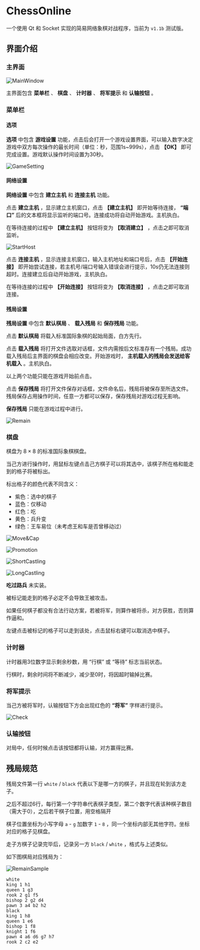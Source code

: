 # ChessOnline

一个使用 Qt 和 Socket 实现的简易网络象棋对战程序，当前为 `v1.1b` 测试版。

## 界面介绍

### 主界面

![MainWindow](README.assets/MainWindow.png)

主界面包含 **菜单栏** 、 **棋盘** 、 **计时器** 、 **将军提示** 和 **认输按钮** 。

### 菜单栏

#### 选项

**选项** 中包含 **游戏设置** 功能，点击后会打开一个游戏设置界面，可以输入数字决定游戏中双方每次操作的最长时间（单位：秒，范围1s~999s），点击 **【OK】** 即可完成设置。游戏默认操作时间设置为30秒。

![GameSetting](README.assets/GameSetting.png)

#### 网络设置

**网络设置** 中包含 **建立主机** 和 **连接主机** 功能。

点击 **建立主机** ，显示建立主机窗口，点击 **【建立主机】** 即开始等待连接， **“端口”** 后的文本框将显示监听的端口号。连接成功将自动开始游戏。主机执白。

在等待连接的过程中 **【建立主机】** 按钮将变为 **【取消建立】** ，点击之即可取消监听。

![StartHost](README.assets/StartHost.png)

点击 **连接主机** ，显示连接主机窗口，输入主机地址和端口号后，点击 **【开始连接】** 即开始尝试连接，若主机号/端口号输入错误会进行提示，10s仍无法连接则超时。连接建立后自动开始游戏，主机执白。

在等待连接的过程中 **【开始连接】** 按钮将变为 **【取消连接】** ，点击之即可取消连接。

#### 残局设置

**残局设置** 中包含 **默认棋局** 、 **载入残局** 和 **保存残局** 功能。

点击 **默认棋局** 将载入标准国际象棋的起始局面，白方先行。

点击 **载入残局** 将打开文件选取对话框，文件内需按后文标准存有一个残局。成功载入残局后主界面的棋盘会相应改变。开始游戏时， **主机载入的残局会发送给客机载入** 。主机执白。

以上两个功能只能在游戏开始前点击。

点击 **保存残局** 将打开文件保存对话框，文件命名后，残局将被保存至所选文件。残局保存占用操作时间，任意一方都可以保存，保存残局对游戏过程无影响。

**保存残局** 只能在游戏过程中进行。

![Remain](README.assets/Remain.png)

### 棋盘

棋盘为 $8 \times 8$ 的标准国际象棋棋盘。

当己方进行操作时，用鼠标左键点击己方棋子可以将其选中，该棋子所在格和能走到的格子将被标出。

标出格子的颜色代表不同含义：

- 紫色：选中的棋子
- 蓝色：仅移动
- 红色：吃
- 黄色：兵升变
- 绿色：王车易位（未考虑王和车是否曾移动过）

![Move&Cap](README.assets/Move&Cap.png)

![Promotion](README.assets/Promotion.png)

![ShortCastling](README.assets/ShortCastling.png)

![LongCastling](README.assets/LongCastling.png)

**吃过路兵** 未实装。

被标记能走到的格子必定不会导致王被攻击。

如果任何棋子都没有合法行动方案，若被将军，则算作被将杀，对方获胜，否则算作逼和。

左键点击被标记的格子可以走到该处，点击鼠标右键可以取消选中棋子。

### 计时器

计时器用3位数字显示剩余秒数，用 “行棋” 或 “等待” 标志当前状态。

行棋时，剩余时间将不断减少，减少至0时，将因超时输掉比赛。

### 将军提示

当己方被将军时，认输按钮下方会出现红色的 **“将军”** 字样进行提示。

![Check](README.assets/Check.png)

### 认输按钮

对局中，任何时候点击该按钮都将认输，对方赢得比赛。

## 残局规范

残局文件第一行 `white` / `black` 代表以下是哪一方的棋子，并且现在轮到该方走子。

之后不超过6行，每行第一个字符串代表棋子类型，第二个数字代表该种棋子数目（需大于0），之后若干棋子位置，用空格隔开

棋子位置坐标为小写字母 `a` - `g` 加数字 `1` - `8` ，同一个坐标内部无其他字符。坐标对应的格子见棋盘。

走子方棋子记录完毕后，记录另一方 `black` / `white` ，格式与上述类似。

如下图棋局对应残局为：

![RemainSample](README.assets/RemainSample.png)

```
white
king 1 h1
queen 1 g3
rook 2 g1 f5
bishop 2 g2 d4
pawn 3 a4 b2 h2
black
king 1 h8
queen 1 e6
bishop 1 f8
knight 1 f6
pawn 4 a6 d6 g7 h7
rook 2 c2 e2
```

